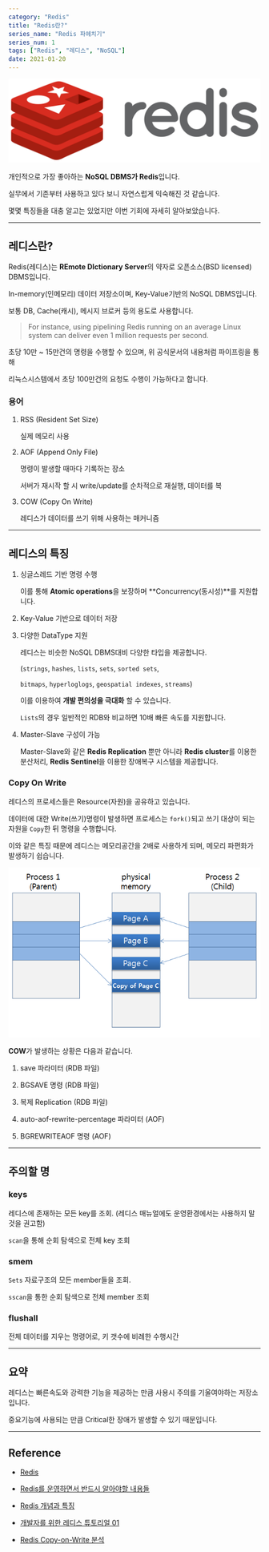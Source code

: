 ```yaml
---
category: "Redis"
title: "Redis란?"
series_name: "Redis 파헤치기"
series_num: 1
tags: ["Redis", "레디스", "NoSQL"]
date: 2021-01-20
---
```


![](../img/logo/redis.png)

개인적으로 가장 좋아하는 **NoSQL DBMS가 Redis**입니다.

실무에서 기존부터 사용하고 있다 보니 자연스럽게 익숙해진 것 같습니다.

몇몇 특징들을 대충 알고는 있었지만 이번 기회에 자세히 알아보았습니다.

***

## 레디스란?

Redis(레디스)는 **REmote DIctionary Server**의 약자로 오픈소스(BSD licensed) DBMS입니다.

In-memory(인메모리) 데이터 저장소이며, Key-Value기반의 NoSQL DBMS입니다.

보통 DB, Cache(캐시), 메시지 브로커 등의 용도로 사용합니다.

> For instance, using pipelining Redis running on an average Linux system can deliver even 1 million requests per second.
 
초당 10만 ~ 15만건의 명령을 수행할 수 있으며, 위 공식문서의 내용처럼 파이프링을 통해

리눅스시스템에서 초당 100만건의 요청도 수행이 가능하다고 합니다.

### 용어

1. RSS (Resident Set Size)

   실제 메모리 사용

2. AOF (Append Only File)
   
   명령이 발생할 때마다 기록하는 장소

   서버가 재시작 할 시 write/update를 순차적으로 재실행, 데이터를 복

3. COW (Copy On Write)

   레디스가 데이터를 쓰기 위해 사용하는 매커니즘

***

## 레디스의 특징

1. 싱글스레드 기반 명령 수행

   이를 통해 **Atomic operations**을 보장하며 **Concurrency(동시성)**를 지원합니다.

2. Key-Value 기반으로 데이터 저장

3. 다양한 DataType 지원

   레디스는 비슷한 NoSQL DBMS대비 다양한 타입을 제공합니다.

   (`strings`, `hashes`, `lists`, `sets`, `sorted sets`, 

   `bitmaps`, `hyperloglogs`, `geospatial indexes`, `streams`)

   이를 이용하여 **개발 편의성을 극대화** 할 수 있습니다.

   `Lists`의 경우 일반적인 RDB와 비교하면 10배 빠른 속도를 지원합니다.

4. Master-Slave 구성이 가능

   Master-Slave와 같은 **Redis Replication** 뿐만 아니라 **Redis cluster**를 이용한 분산처리, **Redis Sentinel**을 이용한 장애복구 시스템을 제공합니다.

### Copy On Write

레디스의 프로세스들은 Resource(자원)을 공유하고 있습니다.

데이터에 대한 Write(쓰기)명령이 발생하면 프로세스는 `fork()`되고 쓰기 대상이 되는 자원을 `Copy`한 뒤 명령을 수행합니다.

이와 같은 특징 때문에 레디스는 메모리공간을 2배로 사용하게 되며, 메모리 파편화가 발생하기 쉽습니다.

![](../img/cow.png)

**COW**가 발생하는 상황은 다음과 같습니다.

1. save 파라미터 (RDB 파일)

2. BGSAVE 명령 (RDB 파일)

3. 복제 Replication (RDB 파일)

4. auto-aof-rewrite-percentage 파라미터 (AOF)

5. BGREWRITEAOF 명령 (AOF)

*** 

## 주의할 명

### keys

레디스에 존재하는 모든 key를 조회. (레디스 매뉴얼에도 운영환경에서는 사용하지 말 것을 권고함)

`scan`을 통해 순회 탐색으로 전체 key 조회

### smem

`Sets` 자료구조의 모든 member들을 조회.

`sscan`을 통한 순회 탐색으로 전체 member 조회

### flushall

전체 데이터를 지우는 명령어로, 키 갯수에 비례한 수행시간

***

## 요약

레디스는 빠른속도와 강력한 기능을 제공하는 만큼 사용시 주의를 기울여야하는 저장소입니다.

중요기능에 사용되는 만큼 Critical한 장애가 발생할 수 있기 때문입니다.

***

## Reference

* [Redis](https://redis.io)

* [Redis를 운영하면서 반드시 알아야할 내용들](https://taes-k.github.io/2020/07/23/redis-essential)

* [Redis 개념과 특징](https://goodgid.github.io/Redis)

* [개발자를 위한 레디스 튜토리얼 01](https://meetup.toast.com/posts/224)

* [Redis Copy-on-Write 분석](http://redisgate.kr/redis/configuration/copy-on-write.php)

